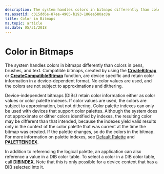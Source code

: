```yaml
---
description: The system handles colors in bitmaps differently than colors in pens, brushes, and text.
ms.assetid: c315dd6e-87ee-4905-b193-186ea580ac0a
title: Color in Bitmaps
ms.topic: article
ms.date: 05/31/2018
---
```


# Color in Bitmaps

The system handles colors in bitmaps differently than colors in pens, brushes, and text. Compatible bitmaps, created by using the [**CreateBitmap**](/windows/desktop/api/Wingdi/nf-wingdi-createbitmap) or [**CreateCompatibleBitmap**](/windows/desktop/api/Wingdi/nf-wingdi-createcompatiblebitmap) function, are device specific and retain color information in a device-dependent format. No color values are used, and the colors are not subject to approximations and dithering.

Device-independent bitmaps (DIBs) retain color information either as color values or color palette indexes. If color values are used, the colors are subject to approximation, but not dithering. Color palette indexes can only be used with devices that support color palettes. Although the system does not approximate or dither colors identified by indexes, the resulting color may be different than that intended, because the indexes yield valid results only in the context of the color palette that was current at the time the bitmap was created. If the palette changes, so do the colors in the bitmap. For more information on palette indexes, see [Default Palette](default-palette.md) and [**PALETTEINDEX**](/windows/desktop/api/Wingdi/nf-wingdi-paletteindex).

In addition to referencing the logical palette, an application can also reference a value in a DIB color table. To select a color in a DIB color table, call [**DIBINDEX**](/windows/desktop/api/Mmsystem/nf-mmsystem-dibindex). Note that this is only possible for a device context that has a DIB selected into it.

 

 



